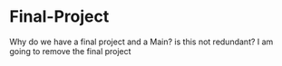 # Final-Project
Why do we have a final project and a Main? is this not redundant? I am going to remove the final project 
